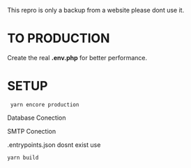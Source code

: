 This repro is only a backup from a website please dont use it.

# TO PRODUCTION

Create the real **.env.php** for better performance.

# SETUP

` yarn encore production`

Database Conection

SMTP Conection

.entrypoints.json dosnt exist use

`yarn build`